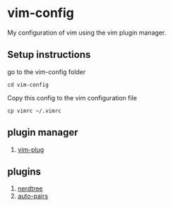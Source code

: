 # vim-config
My configuration of vim using the vim plugin manager.

## Setup instructions

go to the vim-config folder
```
cd vim-config
```
Copy this config to the vim configuration file
```
cp vimrc ~/.vimrc
```

## plugin manager
1. [vim-plug](https://github.com/junegunn/vim-plug)

## plugins
1. [nerdtree](https://github.com/preservim/nerdtree)
2. [auto-pairs](https://github.com/jiangmiao/auto-pairs)
